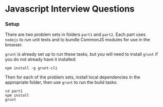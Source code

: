 # Javascript Interview Questions

### Setup

There are two problem sets in folders `part1` and `part2`. Each part uses `nodejs` to run unit tests and to bundle CommonJS modules for use in the browser.

`grunt` is already set up to run these tasks, but you will need to install `grunt` if you do not already have it installed:

```
npm install -g grunt-cli
```

Then for each of the problem sets, install local dependencies in the appropriate folder, then use `grunt` to run the build tasks:

```
cd part1
npm install
grunt
```

